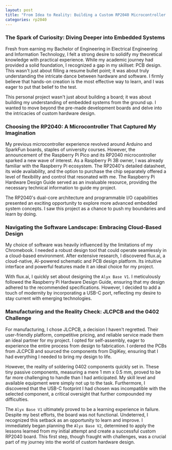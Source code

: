 ```yaml
---
layout: post
title: "From Idea to Reality: Building a Custom RP2040 Microcontroller Board - Part 1: Conception and Initial Attempt"
categories: rp2040
---
```


### The Spark of Curiosity: Diving Deeper into Embedded Systems

Fresh from earning my Bachelor of Engineering in Electrical Engineering and Information Technology, I felt a strong desire to solidify my theoretical knowledge with practical experience. While my academic journey had provided a solid foundation, I recognized a gap in my skillset: PCB design. This wasn't just about filling a resume bullet point; it was about truly understanding the intricate dance between hardware and software. I firmly believe that hands-on creation is the most effective way to learn, and I was eager to put that belief to the test.

This personal project wasn't just about building a board; it was about building my understanding of embedded systems from the ground up. I wanted to move beyond the pre-made development boards and delve into the intricacies of custom hardware design.

### Choosing the RP2040: A Microcontroller That Captured My Imagination

My previous microcontroller experience revolved around Arduino and SparkFun boards, staples of university courses. However, the announcement of the Raspberry Pi Pico and its RP2040 microcontroller sparked a new wave of interest. As a Raspberry Pi 3B owner, I was already familiar with the Raspberry Pi ecosystem. The RP2040's detailed datasheet, its wide availability, and the option to purchase the chip separately offered a level of flexibility and control that resonated with me. The Raspberry Pi Hardware Design Guide served as an invaluable resource, providing the necessary technical information to guide my project.

The RP2040's dual-core architecture and programmable I/O capabilities presented an exciting opportunity to explore more advanced embedded system concepts. I saw this project as a chance to push my boundaries and learn by doing.

### Navigating the Software Landscape: Embracing Cloud-Based Design

My choice of software was heavily influenced by the limitations of my Chromebook. I needed a robust design tool that could operate seamlessly in a cloud-based environment. After extensive research, I discovered flux.ai, a cloud-native, AI-powered schematic and PCB design platform. Its intuitive interface and powerful features made it an ideal choice for my project.

With flux.ai, I quickly set about designing the `Alyx Base V1`. I meticulously followed the Raspberry Pi Hardware Design Guide, ensuring that my design adhered to the recommended specifications. However, I decided to add a touch of modernity by incorporating a USB-C port, reflecting my desire to stay current with emerging technologies.

### Manufacturing and the Reality Check: JLCPCB and the 0402 Challenge

For manufacturing, I chose JLCPCB, a decision I haven't regretted. Their user-friendly platform, competitive pricing, and reliable service made them an ideal partner for my project. I opted for self-assembly, eager to experience the entire process from design to fabrication. I ordered the PCBs from JLCPCB and sourced the components from DigiKey, ensuring that I had everything I needed to bring my design to life.

However, the reality of soldering 0402 components quickly set in. These tiny passive components, measuring a mere 1 mm x 0.5 mm, proved to be far more challenging to handle than I had anticipated. My skill level and available equipment were simply not up to the task. Furthermore, I discovered that the USB-C footprint I had chosen was incompatible with the selected component, a critical oversight that further compounded my difficulties.

The `Alyx Base V1` ultimately proved to be a learning experience in failure. Despite my best efforts, the board was not functional. Undeterred, I recognized this setback as an opportunity to learn and improve. I immediately began planning the `Alyx Base V2`, determined to apply the lessons learned from my initial attempt and create a successful custom RP2040 board. This first step, though fraught with challenges, was a crucial part of my journey into the world of custom hardware design.
